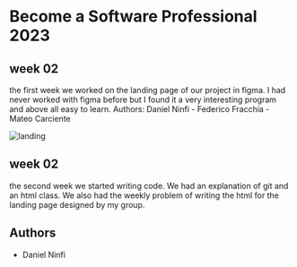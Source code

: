 # Become a Software Professional 2023
## week 02
the first week we worked on the landing page of our project in figma.
I had never worked with figma before but I found it a very interesting program and above all easy to learn.
Authors: Daniel Ninfi - Federico Fracchia - Mateo Carciente

![landing](https://user-images.githubusercontent.com/92128525/227977515-b80aa7d4-c886-4fc0-b901-716f0450828e.jpg)

## week 02
the second week we started writing code.
We had an explanation of git and an html class.
We also had the weekly problem of writing the html for the landing page designed by my group. 

## Authors

- Daniel Ninfi